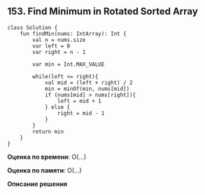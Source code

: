 ## 153. Find Minimum in Rotated Sorted Array


```
class Solution {
    fun findMin(nums: IntArray): Int {
        val n = nums.size
        var left = 0
        var right = n - 1 

        var min = Int.MAX_VALUE

        while(left <= right){
            val mid = (left + right) / 2
            min = minOf(min, nums[mid])
            if (nums[mid] > nums[right]){
                left = mid + 1
            } else {
                right = mid - 1
            }
        }
        return min
    }
}
```

**Оценка по времени**: О(...)


**Оценка по памяти**: О(...)


**Описание решения**
```

```